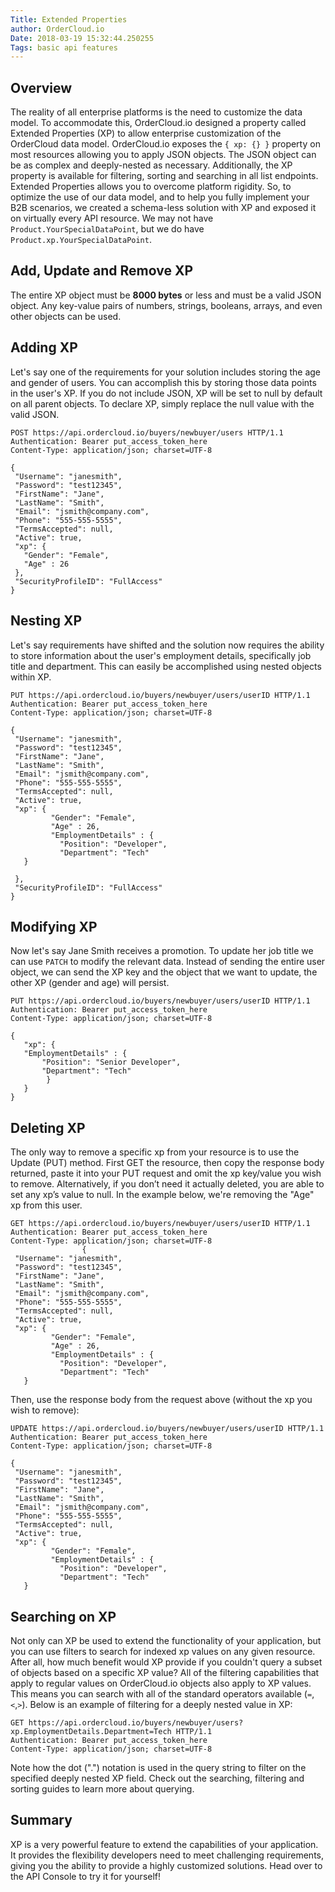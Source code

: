 ```yaml
---
Title: Extended Properties
author: OrderCloud.io 
Date: 2018-03-19 15:32:44.250255
Tags: basic api features
---
```



## Overview

The reality of all enterprise platforms is the need to customize the data
model. To accommodate this, OrderCloud.io designed a property called Extended
Properties (XP) to allow enterprise customization of the OrderCloud data
model. OrderCloud.io exposes the `{ xp: {} }` property on most resources
allowing you to apply JSON objects. The JSON object can be as complex and
deeply-nested as necessary. Additionally, the XP property is available for
filtering, sorting and searching in all list endpoints. Extended Properties
allows you to overcome platform rigidity. So, to optimize the use of our data
model, and to help you fully implement your B2B scenarios, we created a
schema-less solution with XP and exposed it on virtually every API resource.
We may not have `Product.YourSpecialDataPoint`, but we do have
`Product.xp.YourSpecialDataPoint`.

## Add, Update and Remove XP

The entire XP object must be **8000 bytes** or less and must be a valid JSON
object. Any key-value pairs of numbers, strings, booleans, arrays, and even
other objects can be used.

## Adding XP

Let's say one of the requirements for your solution includes storing the age
and gender of users. You can accomplish this by storing those data points in
the user's XP. If you do not include JSON, XP will be set to null by default
on all parent objects. To declare XP, simply replace the null value with the
valid JSON.

    
    
    POST https://api.ordercloud.io/buyers/newbuyer/users HTTP/1.1
    Authentication: Bearer put_access_token_here
    Content-Type: application/json; charset=UTF-8
    
    {
     "Username": "janesmith",
     "Password": "test12345",
     "FirstName": "Jane",
     "LastName": "Smith",
     "Email": "jsmith@company.com",
     "Phone": "555-555-5555",
     "TermsAccepted": null,
     "Active": true,
     "xp": {
       "Gender": "Female",
       "Age" : 26
     },
     "SecurityProfileID": "FullAccess"
    }
    

## Nesting XP

Let's say requirements have shifted and the solution now requires the ability
to store information about the user's employment details, specifically job
title and department. This can easily be accomplished using nested objects
within XP.

    
    
    PUT https://api.ordercloud.io/buyers/newbuyer/users/userID HTTP/1.1
    Authentication: Bearer put_access_token_here
    Content-Type: application/json; charset=UTF-8
    
    {
     "Username": "janesmith",
     "Password": "test12345",
     "FirstName": "Jane",
     "LastName": "Smith",
     "Email": "jsmith@company.com",
     "Phone": "555-555-5555",
     "TermsAccepted": null,
     "Active": true,
     "xp": {
             "Gender": "Female",
             "Age" : 26,
             "EmploymentDetails" : {
               "Position": "Developer",
               "Department": "Tech"
       }
    
     },
     "SecurityProfileID": "FullAccess"
    }
    

## Modifying XP

Now let's say Jane Smith receives a promotion. To update her job title we can
use `PATCH` to modify the relevant data. Instead of sending the entire user
object, we can send the XP key and the object that we want to update, the
other XP (gender and age) will persist.

    
    
    PUT https://api.ordercloud.io/buyers/newbuyer/users/userID HTTP/1.1
    Authentication: Bearer put_access_token_here
    Content-Type: application/json; charset=UTF-8
    
    {
       "xp": {
       "EmploymentDetails" : {
           "Position": "Senior Developer",
           "Department": "Tech"
            }
       }
    }
    

## Deleting XP

The only way to remove a specific xp from your resource is to use the Update
(PUT) method. First GET the resource, then copy the response body returned,
paste it into your PUT request and omit the xp key/value you wish to remove.
Alternatively, if you don’t need it actually deleted, you are able to set any
xp’s value to null. In the example below, we're removing the "Age" xp from
this user.

    
    
    GET https://api.ordercloud.io/buyers/newbuyer/users/userID HTTP/1.1
    Authentication: Bearer put_access_token_here
    Content-Type: application/json; charset=UTF-8
                    {
     "Username": "janesmith",
     "Password": "test12345",
     "FirstName": "Jane",
     "LastName": "Smith",
     "Email": "jsmith@company.com",
     "Phone": "555-555-5555",
     "TermsAccepted": null,
     "Active": true,
     "xp": {
             "Gender": "Female",
             "Age" : 26,
             "EmploymentDetails" : {
               "Position": "Developer",
               "Department": "Tech"
       }
                
            

Then, use the response body from the request above (without the xp you wish to
remove):

    
    
    UPDATE https://api.ordercloud.io/buyers/newbuyer/users/userID HTTP/1.1
    Authentication: Bearer put_access_token_here
    Content-Type: application/json; charset=UTF-8 
    
    {
     "Username": "janesmith",
     "Password": "test12345",
     "FirstName": "Jane",
     "LastName": "Smith",
     "Email": "jsmith@company.com",
     "Phone": "555-555-5555",
     "TermsAccepted": null,
     "Active": true,
     "xp": {
             "Gender": "Female",
             "EmploymentDetails" : {
               "Position": "Developer",
               "Department": "Tech"
       }
    

## Searching on XP

Not only can XP be used to extend the functionality of your application, but
you can use filters to search for indexed xp values on any given resource.
After all, how much benefit would XP provide if you couldn't query a subset of
objects based on a specific XP value? All of the filtering capabilities that
apply to regular values on OrderCloud.io objects also apply to XP values. This
means you can search with all of the standard operators available
(`=`,`<`,`>`). Below is an example of filtering for a deeply nested value in
XP:

    
    
    GET https://api.ordercloud.io/buyers/newbuyer/users?xp.EmploymentDetails.Department=Tech HTTP/1.1
    Authentication: Bearer put_access_token_here
    Content-Type: application/json; charset=UTF-8
    

Note how the dot (".") notation is used in the query string to filter on the
specified deeply nested XP field. Check out the searching, filtering and
sorting guides to learn more about querying.

## Summary

XP is a very powerful feature to extend the capabilities of your application.
It provides the flexibility developers need to meet challenging requirements,
giving you the ability to provide a highly customized solutions. Head over to
the API Console to try it for yourself!

